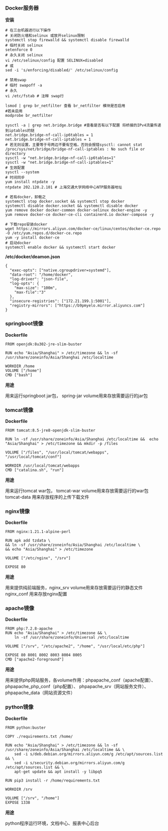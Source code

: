 ### Docker服务器

**安装**

```
# 在三台机器进行以下操作
# 关闭防火墙和selinux 或放开selinux限制
systemctl stop firewalld && systemctl disable firewalld
# 临时关闭 selinux
setenforce 0 
# 永久关闭 selinux
vi /etc/selinux/config 配置 SELINUX=disabled
# 或
sed -i 's/enforcing/disabled/' /etc/selinux/config

# 禁用swap
# 临时 swapoff -a
# 永久 
vi /etc/fstab # 注释 swap行

lsmod | grep br_netfilter 查看 br_netfilter 模块是否启用
#若未启用
modprobe br_netfilter

sysctl -a | grep net.bridge.bridge #查看是否有以下配置 将桥接的IPv4流量传递到iptables的链
net.bridge.bridge-nf-call-ip6tables = 1
net.bridge.bridge-nf-call-iptables = 1
# 若无则设置，主要等于号两边不要有空格，否则会报错sysctl: cannot stat /proc/sys/net/bridge/bridge-nf-call-iptables : No such file or directory
sysctl -w "net.bridge.bridge-nf-call-ip6tables=1"
sysctl -w "net.bridge.bridge-nf-call-iptables=1"
# 生效配置
sysctl --system
# 时间同步
yum install ntpdate -y 
ntpdate 202.120.2.101 # 上海交通大学网络中心NTP服务器地址

# 若有docker，卸载之
systemctl stop docker.socket && systemctl stop docker
systemctl disable docker.socket && systemctl disable docker
yum remove docker docker-common docker-selinux docker-engine -y
yum remove docker-ce docker-ce-cli containerd.io docker-compose -y

# 下载repo安装docker
wget https://mirrors.aliyun.com/docker-ce/linux/centos/docker-ce.repo -O /etc/yum.repos.d/docker-ce.repo
yum -y install docker-ce
# 启动docker
systemctl enable docker && systemctl start docker
```

**/etc/docker/deamon.json**

```\
{
  "exec-opts": ["native.cgroupdriver=systemd"],
  "data-root": "/home/docker",
  "log-driver": "json-file",
  "log-opts": {
    "max-size": "100m",
    "max-file":"3"
  },
  "insecure-registries": ["172.21.199.1:5001"],
  "registry-mirrors": ["https://b9pmyelo.mirror.aliyuncs.com"]
}
```



### springboot镜像

**Dockerfile**

```
FROM openjdk:8u302-jre-slim-buster

RUN echo "Asia/Shanghai" > /etc/timezone && ln -sf /usr/share/zoneinfo/Asia/Shanghai /etc/localtime

WORKDIR /home
VOLUME ["/home"]
CMD ["bash"]
```

**用途**

用来运行springboot jar包， spring-jar volume用来存放需要运行的jar包

### tomcat镜像

**Dockerfile**

```
FROM tomcat:8.5-jre8-openjdk-slim-buster

RUN ln -sf /usr/share/zoneinfo/Asia/Shanghai /etc/localtime &&  echo "Asia/Shanghai" > /etc/timezone && mkdir -p /files

VOLUME ["/files", "/usr/local/tomcat/webapps", "/usr/local/tomcat/conf"]

WORKDIR /usr/local/tomcat/webapps
CMD ["catalina.sh", "run"]
```

**用途**

用来运行tomcat war包， tomcat-war volume用来存放需要运行的war包 tomcat-data 用来存放程序的上传下载文件

### nginx镜像

**Dockerfile**

```
FROM nginx:1.21.1-alpine-perl

RUN apk add tzdata \
&& ln -sf /usr/share/zoneinfo/Asia/Shanghai /etc/localtime \
&& echo "Asia/Shanghai" > /etc/timezone 

VOLUME ["/etc/nginx", "/srv"]

EXPOSE 80
```

**用途**

用来提供纯前端服务，nginx_srv volume用来存放需要运行的静态文件 nginx_conf 用来存放nginx配置

### apache镜像

**Dockerfile**

```
FROM php:7.2.8-apache
RUN echo "Asia/Shanghai" > /etc/timezone && \
    ln -sf /usr/share/zoneinfo/Universal /etc/localtime

VOLUME ["/srv", "/etc/apache2", "/home", "/usr/local/etc/php"]

EXPOSE 80 8001 8002 8003 8004 8005
CMD ["apache2-foreground"]
```

**用途**

用来提供php网站服务，各volume作用：phpapache_conf（apache配置）、phpapache_php_conf（php配置）、 phpapache_srv（网站服务文件）、phpapache_data（网站资源文件）

### python镜像

**Dockerfile**

```
FROM python:buster

COPY ./requirements.txt /home/

RUN echo "Asia/Shanghai" > /etc/timezone && ln -sf /usr/share/zoneinfo/Asia/Shanghai /etc/localtime && \
    sed -i s/deb.debian.org/mirrors.aliyun.com/g /etc/apt/sources.list && \
    sed -i s/security.debian.org/mirrors.aliyun.com/g /etc/apt/sources.list && \
    apt-get update && apt install -y libpq5

RUN pip3 install -r /home/requirements.txt

WORKDIR /srv

VOLUME ["/srv", "/home"]
EXPOSE 1338
```

**用途**

python程序运行环境，文档中心、报表中心后台
